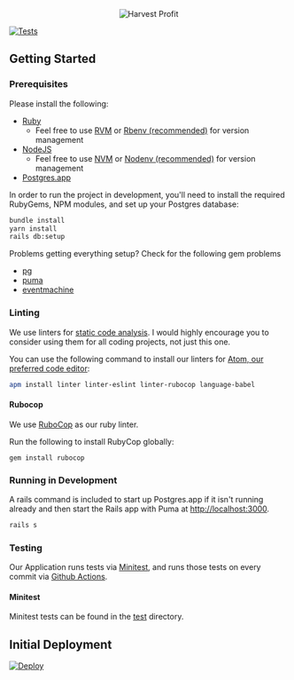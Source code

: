 <div style="text-align: center">
  <img src="https://www.harvestprofit.com/logo.png" alt="Harvest Profit"></img>
</div>

[![Tests](https://github.com/HarvestProfit/just-an-entries-example/workflows/Tests/badge.svg)](https://github.com/HarvestProfit/just-an-entries-example/actions)

## Getting Started

### Prerequisites
Please install the following:
- [Ruby](https://www.ruby-lang.org/en/downloads/)
  - Feel free to use [RVM](https://rvm.io/) or [Rbenv (recommended)](https://github.com/rbenv/rbenv) for version management
- [NodeJS](https://nodejs.org/en/)
  - Feel free to use [NVM](https://github.com/creationix/nvm) or [Nodenv (recommended)](https://github.com/nodenv/nodenv) for version management
- [Postgres.app](https://postgresapp.com/)

In order to run the project in development, you'll need to install the
required RubyGems, NPM modules, and set up your Postgres database:

```bash
bundle install
yarn install
rails db:setup
```

Problems getting everything setup? Check for the following gem problems
- [pg](https://stackoverflow.com/a/20226895)
- [puma](https://stackoverflow.com/a/53404317/10750268)
- [eventmachine](https://github.com/eventmachine/eventmachine/issues/661#issuecomment-182531919)

### Linting

We use linters for [static code analysis](https://en.wikipedia.org/wiki/Static_program_analysis). I would highly encourage you to consider using them for all coding projects, not just this one.

You can use the following command to install our linters for [Atom, our preferred code editor](https://atom.io/):
```bash
apm install linter linter-eslint linter-rubocop language-babel
```

#### Rubocop
We use [RuboCop](http://rubocop.readthedocs.io/en/latest/) as our ruby linter.

Run the following to install RubyCop globally:
```shell
gem install rubocop
```

### Running in Development

A rails command is included to start up Postgres.app
if it isn't running already and then start the Rails
app with Puma at <http://localhost:3000>.

```bash
rails s
```

### Testing
Our Application runs tests via [Minitest](https://github.com/seattlerb/minitest), and runs those tests on every commit via [Github Actions](https://github.com/HarvestProfit/just-an-entries-example/actions).

#### Minitest
Minitest tests can be found in the [test](./test) directory.

## Initial Deployment

[![Deploy](https://www.herokucdn.com/deploy/button.svg)](https://heroku.com/deploy?template=https://github.com/HarvestProfit/marketingplan)